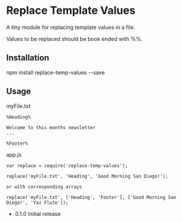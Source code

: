 Replace Template Values
=========

A tiny module for replacing template values in a file.

Values to be replaced should be book ended with %%.

## Installation

  npm install replace-temp-values --save

## Usage
  myFile.txt
  ```
  %Heading%
  
  Welcome to this months newsletter
  ...
  
  %Footer%
  ```
    
  app.js
  ```JS
  var replace = require('replace-temp-values');
  
  replace('myFile.txt', 'Heading', 'Good Morning San Diego!');
  
  or with corresponding arrays
  
  replace('myFile.txt', ['Heading', 'Footer'], ['Good Morning San Diego!', 'Yaz Flute']);
  ```
  

* 0.1.0 Initial release